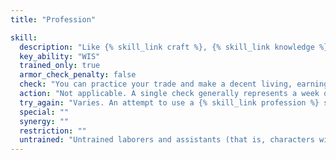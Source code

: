 ```yaml
---
title: "Profession"

skill:
  description: "Like {% skill_link craft %}, {% skill_link knowledge %}, and {% skill_link perform %}, {% skill_link profession %} is actually a number of separate skills. You could have several {% skill_link profession %} skills, each with its own ranks, each purchased as a separate skill. While a {% skill_link craft %} skill represents ability in creating or making an item, a {% skill_link profession %} skill represents an aptitude in a vocation requiring a broader range of less specific knowledge."
  key_ability: "WIS"
  trained_only: true
  armor_check_penalty: false
  check: "You can practice your trade and make a decent living, earning about half your {% skill_link profession %} check result in gold pieces per week of dedicated work. You know how to use the tools of your trade, how to perform the profession's daily tasks, how to supervise helpers, and how to handle common problems."
  action: "Not applicable. A single check generally represents a week of work."
  try_again: "Varies. An attempt to use a {% skill_link profession %} skill to earn an income cannot be retried. You are stuck with whatever weekly wage your check result brought you. Another check may be made after a week to determine a new income for the next period of time. An attempt to accomplish some specific task can usually be retried."
  special: ""
  synergy: ""
  restriction: ""
  untrained: "Untrained laborers and assistants (that is, characters without any ranks in {% skill_link profession %}) earn an average of 1 silver piece per day."
---
```

